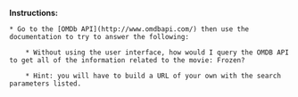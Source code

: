  **Instructions:**

    * Go to the [OMDb API](http://www.omdbapi.com/) then use the documentation to try to answer the following:

        * Without using the user interface, how would I query the OMDB API to get all of the information related to the movie: Frozen? 

        * Hint: you will have to build a URL of your own with the search parameters listed. 
